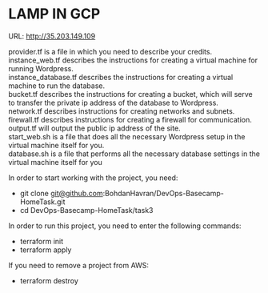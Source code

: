 # LAMP IN GCP
URL: http://35.203.149.109
 
provider.tf is a file in which you need to describe your credits. <br>
instance_web.tf describes the instructions for creating a virtual machine for running Wordpress. <br>
instance_database.tf describes the instructions for creating a virtual machine to run the database. <br>
bucket.tf describes the instructions for creating a bucket, which will serve to transfer the private ip address of the database to Wordpress. <br>
network.tf describes instructions for creating networks and subnets. <br>
firewall.tf describes instructions for creating a firewall for communication. <br>
output.tf will output the public ip address of the site. <br>
start_web.sh is a file that does all the necessary Wordpress setup in the virtual machine itself for you. <br>
database.sh is a file that performs all the necessary database settings in the virtual machine itself for you

In order to start working with the project, you need:
- git clone git@github.com:BohdanHavran/DevOps-Basecamp-HomeTask.git
- cd DevOps-Basecamp-HomeTask/task3

In order to run this project, you need to enter the following commands:
- terraform init
- terraform apply

If you need to remove a project from AWS:
- terraform destroy
